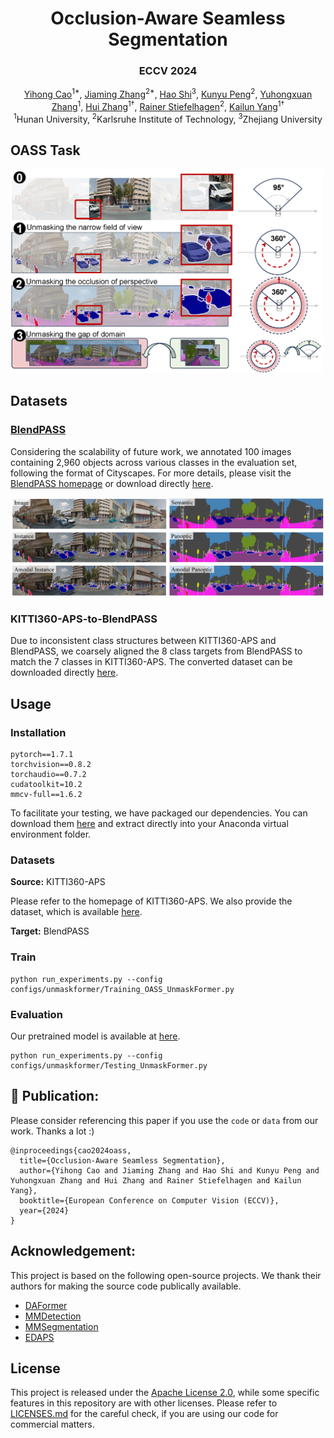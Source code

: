 <p align="center">
<h1 align="center"><strong>Occlusion-Aware Seamless Segmentation</strong></h1>
<h3 align="center">ECCV 2024</h3>

<p align="center">
    <a href="">Yihong Cao</a><sup>1*</sup>,</span>
    <a href="">Jiaming Zhang</a><sup>2*</sup>,
    <a href="">Hao Shi</a><sup>3</sup>,
    <a href="">Kunyu Peng</a><sup>2</sup>,
    <a href="">Yuhongxuan Zhang</a><sup>1</sup>,
    <a href="">Hui Zhang</a><sup>1†</sup>,
    <a href="">Rainer Stiefelhagen</a><sup>2</sup>,
    <a href="">Kailun Yang</a><sup>1†</sup>
    <br>
        <sup>1</sup>Hunan University,
        <sup>2</sup>Karlsruhe Institute of Technology,
        <sup>3</sup>Zhejiang University
</p>

## OASS Task
<div align="left">
  <img src="Img/OASS_Task.png" width="500"/>
</div>

## Datasets
### [BlendPASS](https://github.com/yihong-97/BlendPASS)
Considering the scalability of future work, we annotated 100 images containing 2,960 objects across various classes in the evaluation set, following the format of Cityscapes. For more details, please visit the [BlendPASS homepage](https://github.com/yihong-97/BlendPASS) or download directly [here](https://drive.google.com/drive/folders/1t-dUjH4zeu4fBhtr6AbKULjnbSWKje0S?usp=sharing).
<div align="left">
  <img src="Img/BlendPASS.png" width="600"/>
</div>

###  KITTI360-APS-to-BlendPASS
Due to inconsistent class structures between KITTI360-APS and BlendPASS, we coarsely aligned the 8 class targets from BlendPASS to match the 7 classes in KITTI360-APS. The converted dataset can be downloaded directly [here]().

## Usage
### Installation
```
pytorch==1.7.1
torchvision==0.8.2
torchaudio==0.7.2
cudatoolkit=10.2
mmcv-full==1.6.2
```
To facilitate your testing, we have packaged our dependencies. You can download them [here]() and extract directly into your Anaconda virtual environment folder.

### Datasets
**Source:** KITTI360-APS

Please refer to the homepage of KITTI360-APS. We also provide the dataset, which is available [here]().


**Target:** BlendPASS

### Train
```shell
python run_experiments.py --config configs/unmaskformer/Training_OASS_UnmaskFormer.py
```

### Evaluation
Our pretrained model is available at [here]().
```shell
python run_experiments.py --config configs/unmaskformer/Testing_UnmaskFormer.py
```

## 🤝 Publication:
Please consider referencing this paper if you use the ```code``` or ```data``` from our work.
Thanks a lot :)

```
@inproceedings{cao2024oass,
  title={Occlusion-Aware Seamless Segmentation},
  author={Yihong Cao and Jiaming Zhang and Hao Shi and Kunyu Peng and Yuhongxuan Zhang and Hui Zhang and Rainer Stiefelhagen and Kailun Yang},
  booktitle={European Conference on Computer Vision (ECCV)},
  year={2024}
}
```
## Acknowledgement:

This project is based on the following open-source projects. We thank their
authors for making the source code publically available.

* [DAFormer](https://github.com/lhoyer/DAFormer)
* [MMDetection](https://github.com/open-mmlab/mmdetection)
* [MMSegmentation](https://github.com/open-mmlab/mmsegmentation)
* [EDAPS](https://github.com/susaha/edaps)

## License

This project is released under the [Apache License 2.0](LICENSE), while some 
specific features in this repository are with other licenses. Please refer to 
[LICENSES.md](LICENSES.md) for the careful check, if you are using our code for 
commercial matters.
